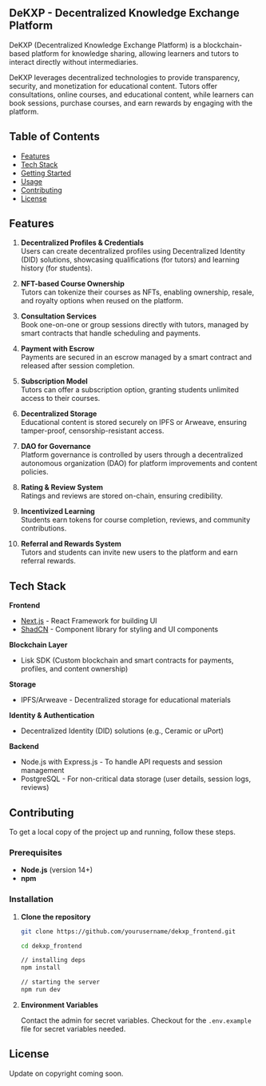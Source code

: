 ## DeKXP - Decentralized Knowledge Exchange Platform

DeKXP (Decentralized Knowledge Exchange Platform) is a blockchain-based platform for knowledge sharing, allowing learners and tutors to interact directly without intermediaries.

DeKXP leverages decentralized technologies to provide transparency, security, and monetization for educational content. Tutors offer consultations, online courses, and educational content, while learners can book sessions, purchase courses, and earn rewards by engaging with the platform.

## Table of Contents

- [Features](#features)
- [Tech Stack](#tech-stack)
- [Getting Started](#getting-started)
- [Usage](#usage)
- [Contributing](#contributing)
- [License](#license)

## Features

1. **Decentralized Profiles & Credentials**  
   Users can create decentralized profiles using Decentralized Identity (DID) solutions, showcasing qualifications (for tutors) and learning history (for students).

2. **NFT-based Course Ownership**  
   Tutors can tokenize their courses as NFTs, enabling ownership, resale, and royalty options when reused on the platform.

3. **Consultation Services**  
   Book one-on-one or group sessions directly with tutors, managed by smart contracts that handle scheduling and payments.

4. **Payment with Escrow**  
   Payments are secured in an escrow managed by a smart contract and released after session completion.

5. **Subscription Model**  
   Tutors can offer a subscription option, granting students unlimited access to their courses.

6. **Decentralized Storage**  
   Educational content is stored securely on IPFS or Arweave, ensuring tamper-proof, censorship-resistant access.

7. **DAO for Governance**  
   Platform governance is controlled by users through a decentralized autonomous organization (DAO) for platform improvements and content policies.

8. **Rating & Review System**  
   Ratings and reviews are stored on-chain, ensuring credibility.

9. **Incentivized Learning**  
   Students earn tokens for course completion, reviews, and community contributions.

10. **Referral and Rewards System**  
    Tutors and students can invite new users to the platform and earn referral rewards.

## Tech Stack

**Frontend**

- [Next.js](https://nextjs.org/) - React Framework for building UI
- [ShadCN](https://ui.shadcn.com/) - Component library for styling and UI components

**Blockchain Layer**

- Lisk SDK (Custom blockchain and smart contracts for payments, profiles, and content ownership)

**Storage**

- IPFS/Arweave - Decentralized storage for educational materials

**Identity & Authentication**

- Decentralized Identity (DID) solutions (e.g., Ceramic or uPort)

**Backend**

- Node.js with Express.js - To handle API requests and session management
- PostgreSQL - For non-critical data storage (user details, session logs, reviews)

## Contributing

To get a local copy of the project up and running, follow these steps.

### Prerequisites

- **Node.js** (version 14+)
- **npm**

### Installation

1. **Clone the repository**

   ```bash
   git clone https://github.com/yourusername/dekxp_frontend.git

   cd dekxp_frontend

   // installing deps
   npm install

   // starting the server
   npm run dev
   ```

2. **Environment Variables**

   Contact the admin for secret variables. Checkout for the `.env.example` file for secret variables needed.

## License

Update on copyright coming soon.
